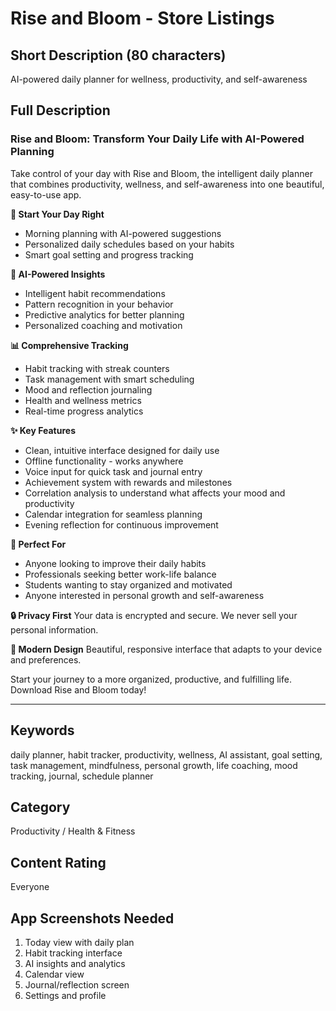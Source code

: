 # Rise and Bloom - Store Listings

## Short Description (80 characters)
AI-powered daily planner for wellness, productivity, and self-awareness

## Full Description

### Rise and Bloom: Transform Your Daily Life with AI-Powered Planning

Take control of your day with Rise and Bloom, the intelligent daily planner that combines productivity, wellness, and self-awareness into one beautiful, easy-to-use app.

**🌅 Start Your Day Right**
- Morning planning with AI-powered suggestions
- Personalized daily schedules based on your habits
- Smart goal setting and progress tracking

**🧠 AI-Powered Insights**
- Intelligent habit recommendations
- Pattern recognition in your behavior
- Predictive analytics for better planning
- Personalized coaching and motivation

**📊 Comprehensive Tracking**
- Habit tracking with streak counters
- Task management with smart scheduling
- Mood and reflection journaling
- Health and wellness metrics
- Real-time progress analytics

**✨ Key Features**
- Clean, intuitive interface designed for daily use
- Offline functionality - works anywhere
- Voice input for quick task and journal entry
- Achievement system with rewards and milestones
- Correlation analysis to understand what affects your mood and productivity
- Calendar integration for seamless planning
- Evening reflection for continuous improvement

**🎯 Perfect For**
- Anyone looking to improve their daily habits
- Professionals seeking better work-life balance
- Students wanting to stay organized and motivated
- Anyone interested in personal growth and self-awareness

**🔒 Privacy First**
Your data is encrypted and secure. We never sell your personal information.

**📱 Modern Design**
Beautiful, responsive interface that adapts to your device and preferences.

Start your journey to a more organized, productive, and fulfilling life. Download Rise and Bloom today!

---

## Keywords
daily planner, habit tracker, productivity, wellness, AI assistant, goal setting, task management, mindfulness, personal growth, life coaching, mood tracking, journal, schedule planner

## Category
Productivity / Health & Fitness

## Content Rating
Everyone

## App Screenshots Needed
1. Today view with daily plan
2. Habit tracking interface
3. AI insights and analytics
4. Calendar view
5. Journal/reflection screen
6. Settings and profile